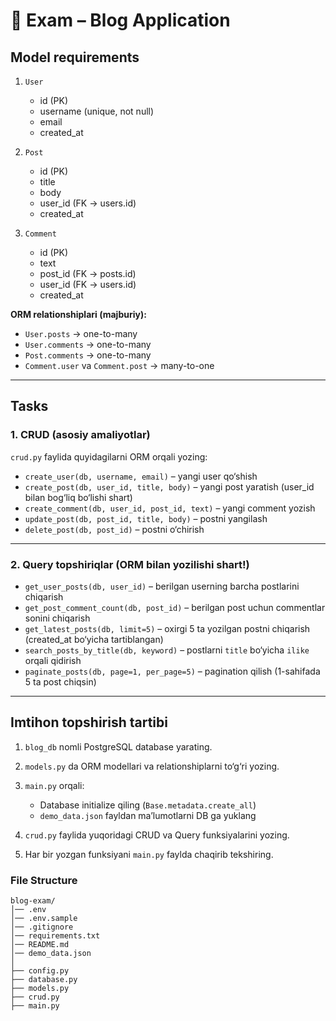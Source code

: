 # 📝 Exam – Blog Application

## **Model requirements**

1. `User`

   * id (PK)
   * username (unique, not null)
   * email
   * created_at

2. `Post`

   * id (PK)
   * title
   * body
   * user_id (FK → users.id)
   * created_at

3. `Comment`

   * id (PK)
   * text
   * post_id (FK → posts.id)
   * user_id (FK → users.id)
   * created_at

**ORM relationshiplari (majburiy):**

* `User.posts` → one-to-many
* `User.comments` → one-to-many
* `Post.comments` → one-to-many
* `Comment.user` va `Comment.post` → many-to-one

---

## **Tasks**

### 1. CRUD (asosiy amaliyotlar)

`crud.py` faylida quyidagilarni ORM orqali yozing:

* `create_user(db, username, email)` – yangi user qo‘shish
* `create_post(db, user_id, title, body)` – yangi post yaratish (user_id bilan bog‘liq bo‘lishi shart)
* `create_comment(db, user_id, post_id, text)` – yangi comment yozish
* `update_post(db, post_id, title, body)` – postni yangilash
* `delete_post(db, post_id)` – postni o‘chirish

---

### 2. Query topshiriqlar (ORM bilan yozilishi shart!)

* `get_user_posts(db, user_id)` – berilgan userning barcha postlarini chiqarish
* `get_post_comment_count(db, post_id)` – berilgan post uchun commentlar sonini chiqarish
* `get_latest_posts(db, limit=5)` – oxirgi 5 ta yozilgan postni chiqarish (created_at bo‘yicha tartiblangan)
* `search_posts_by_title(db, keyword)` – postlarni `title` bo‘yicha `ilike` orqali qidirish
* `paginate_posts(db, page=1, per_page=5)` – pagination qilish (1-sahifada 5 ta post chiqsin)

---

## **Imtihon topshirish tartibi**

1. `blog_db` nomli PostgreSQL database yarating.
2. `models.py` da ORM modellari va relationshiplarni to‘g‘ri yozing.
3. `main.py` orqali:

   * Database initialize qiling (`Base.metadata.create_all`)
   * `demo_data.json` fayldan ma’lumotlarni DB ga yuklang
4. `crud.py` faylida yuqoridagi CRUD va Query funksiyalarini yozing.
5. Har bir yozgan funksiyani `main.py` faylda chaqirib tekshiring.

### File Structure
```
blog-exam/
│── .env
│── .env.sample
│── .gitignore
│── requirements.txt
│── README.md
│── demo_data.json
│
├── config.py
├── database.py
├── models.py
├── crud.py
├── main.py
```
